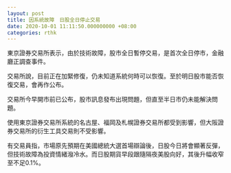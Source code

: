 ```yaml
---
layout: post
title: 因系統故障　日股全日停止交易
date: 2020-10-01 11:11:50.000000000 +08:00
categories: rthk
---
```


東京證券交易所表示，由於技術故障，股市全日暫停交易，是首次全日停市，金融廳正調查事件。

交易所說，目前正在加緊修復，仍未知道系統何時可以恢復。至於明日股市能否恢復交易，會再作公布。

交易所今早開市前已公布，股市訊息發布出現問題，但直至半日市仍未能解決問題。

使用東京證券交易所系統的名古屋、福岡及札幌證券交易所都受到影響，但大阪證券交易所的衍生工具交易則不受影響。

有交易員指，市場原先預期在美國總統大選首場辯論後，日股今日將會顯著反彈，但技術故障為投資情緒潑冷水。而日股期貨早段跟隨隔夜美股向好，其後升幅收窄至不足0.1%。
